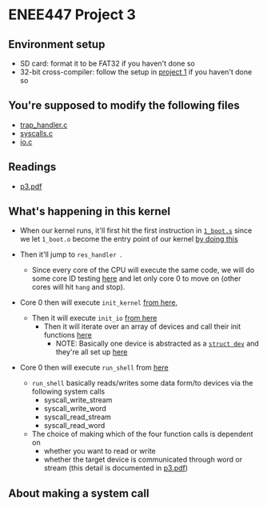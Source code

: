 # ENEE447 Project 3


## Environment setup
- SD card: format it to be FAT32 if you haven't done so
- 32-bit cross-compiler:
	follow the setup in [project 1](https://github.com/sklaw/enee447project1_hw_template) if you haven't done so
  
## You're supposed to modify the following files
- [trap_handler.c](https://github.com/sklaw/enee447project3_hw_template_Shuangqi_sessions/blob/master/trap_handler.c)
- [syscalls.c](https://github.com/sklaw/enee447project3_hw_template_Shuangqi_sessions/blob/master/syscalls.c)
- [io.c](https://github.com/sklaw/enee447project3_hw_template_Shuangqi_sessions/blob/master/io.c)

## Readings
- [p3.pdf](https://github.com/sklaw/enee447project3_hw_template_Shuangqi_sessions/blob/master/p3.pdf)

## What's happening in this kernel
- When our kernel runs, it'll first hit the first instruction in [`1_boot.s`](https://github.com/sklaw/enee447project3_hw_template_Shuangqi_sessions/blob/master/1_boot.s#L3) since we let `1_boot.o` become the entry point of our kernel [by doing this](https://github.com/sklaw/enee447project3_hw_template_Shuangqi_sessions/blob/master/memmap#L10)
- Then it'll jump to `res_handler `. 
	- Since every core of the CPU will execute the same code, we will do some core ID testing [here](https://github.com/sklaw/enee447project3_hw_template_Shuangqi_sessions/blob/master/1_boot.s#L30-L38) and let only core 0 to move on (other cores will hit `hang` and stop).
- Core 0 then will execute `init_kernel` [from here](https://github.com/sklaw/enee447project3_hw_template_Shuangqi_sessions/blob/master/1_boot.s#L70),
	- Then it will execute `init_io` [from here](https://github.com/sklaw/enee447project3_hw_template_Shuangqi_sessions/blob/master/kernel.c#L24)
		- Then it will iterate over an array of devices and call their init functions [here](https://github.com/sklaw/enee447project3_hw_template_Shuangqi_sessions/blob/master/io.c#L118-L120)
			- NOTE: Basically one device is abstracted as a [`struct dev`](https://github.com/sklaw/enee447project3_hw_template_Shuangqi_sessions/blob/master/io.h#L6-L12) and they're all set up [here](https://github.com/sklaw/enee447project3_hw_template_Shuangqi_sessions/blob/master/io.c#L66-L109)

- Core 0 then will execute `run_shell` from [here](https://github.com/sklaw/enee447project3_hw_template_Shuangqi_sessions/blob/master/1_boot.s#L75)
	- `run_shell` basically reads/writes some data form/to devices via the following system calls
		- syscall_write_stream 
		- syscall_write_word
		- syscall_read_stream  
		- syscall_read_word 
	- The choice of making which of the four function calls is dependent on
		- whether you want to read or write
		- whether the target device is communicated through word or stream (this detail is documented in [p3.pdf](https://github.com/sklaw/enee447project3_hw_template_Shuangqi_sessions/blob/master/p3.pdf))

## About making a system call
